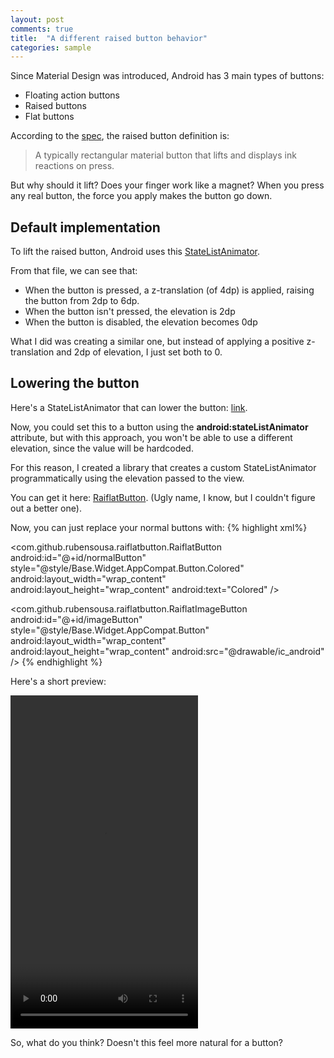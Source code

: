 ```yaml
---
layout: post
comments: true
title:  "A different raised button behavior"
categories: sample
---
```


Since Material Design was introduced, Android has 3 main types of buttons: 

- Floating action buttons
- Raised buttons
- Flat buttons


According to the [spec](https://material.google.com/components/buttons.html), the raised button definition is:

> A typically rectangular material button that lifts and displays ink reactions on press.

But why should it lift? Does your finger work like a magnet? When you press any real button, the force you apply makes the button go down.

<!--break-->

## Default implementation

To lift the raised button, Android uses this [StateListAnimator](https://android.googlesource.com/platform/frameworks/base/+/master/core/res/res/anim/button_state_list_anim_material.xml).

From that file, we can see that:

- When the button is pressed, a z-translation (of 4dp) is applied, raising the button from 2dp to 6dp.
- When the button isn't pressed, the elevation is 2dp
- When the button is disabled, the elevation becomes 0dp


What I did was creating a similar one, but instead of applying a positive z-translation and 2dp of elevation, I just set both to 0.

## Lowering the button

Here's a StateListAnimator that can lower the button: [link](https://github.com/rubensousa/RaiflatButton/blob/master/raiflatbutton/src/main/res/drawable/raiflatbutton_statelistanimator.xml).

Now, you could set this to a button using the **android:stateListAnimator** attribute, but with this approach, you won't be able to use a different elevation, since the value will be hardcoded.

For this reason, I created a library that creates a custom StateListAnimator programmatically using the elevation passed to the view.

You can get it here: [RaiflatButton](https://github.com/rubensousa/RaiflatButton). (Ugly name, I know, but I couldn't figure out a better one).


Now, you can just replace your normal buttons with:
{% highlight xml%}

<com.github.rubensousa.raiflatbutton.RaiflatButton
    android:id="@+id/normalButton"
    style="@style/Base.Widget.AppCompat.Button.Colored"
    android:layout_width="wrap_content"
    android:layout_height="wrap_content"
    android:text="Colored" />
    
<com.github.rubensousa.raiflatbutton.RaiflatImageButton
    android:id="@+id/imageButton"
    style="@style/Base.Widget.AppCompat.Button"
    android:layout_width="wrap_content"
    android:layout_height="wrap_content"
    android:src="@drawable/ic_android" />
{% endhighlight %}

Here's a short preview:

<video class='centerVid' width="300" height="533" controls>
    <source src="{{ site.baseurl }}/img/raiflatbutton.webm" type="video/webm">
</video>

So, what do you think? Doesn't this feel more natural for a button?




